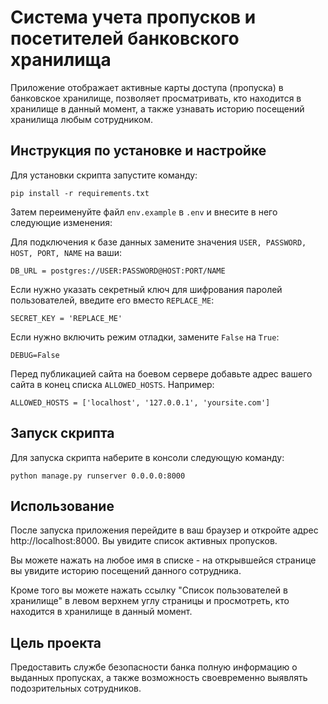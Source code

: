 # Система учета пропусков и посетителей банковского хранилища

Приложение отображает активные карты доступа (пропуска) в банковское хранилище, позволяет просматривать, кто находится в хранилище
в данный момент, а также узнавать историю посещений хранилища любым сотрудником.

## Инструкция по установке и настройке

Для установки скрипта запустите команду:

```
pip install -r requirements.txt
```

Затем переименуйте файл `env.example` в `.env` и внесите в него следующие изменения:

Для подключения к базе данных замените значения `USER, PASSWORD, HOST, PORT, NAME` на ваши:
```
DB_URL = postgres://USER:PASSWORD@HOST:PORT/NAME
```

Если нужно указать секретный ключ для шифрования паролей пользователей, введите его вместо `REPLACE_ME`:
```
SECRET_KEY = 'REPLACE_ME'
```

Если нужно включить режим отладки, замените  `False` на `True`:
```
DEBUG=False
```

Перед публикацией сайта на боевом сервере добавьте адрес вашего сайта в конец списка `ALLOWED_HOSTS`. Например:
```
ALLOWED_HOSTS = ['localhost', '127.0.0.1', 'yoursite.com']
```

## Запуск скрипта

Для запуска скрипта наберите в консоли следующую команду:

```
python manage.py runserver 0.0.0.0:8000
```

## Использование

После запуска приложения перейдите в ваш браузер и откройте адрес http://localhost:8000. Вы увидите список активных пропусков.

Вы можете нажать на любое имя в списке - на открывшейся странице вы увидите историю посещений данного сотрудника.

Кроме того вы можете нажать ссылку "Список пользователей в хранилище" в левом верхнем углу страницы и просмотреть, кто находится в хранилище в данный момент.

## Цель проекта

Предоставить службе безопасности банка полную информацию о выданных пропусках, а также возможность своевременно выявлять подозрительных сотрудников.

